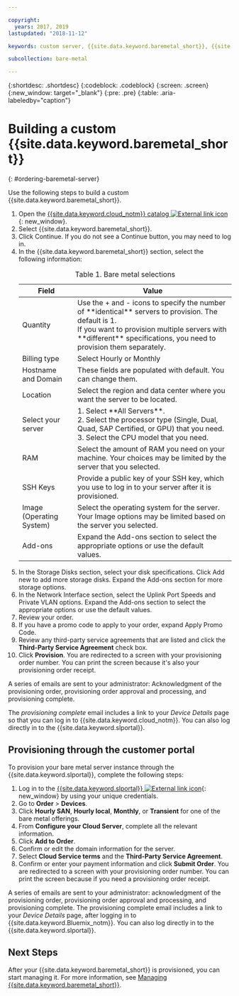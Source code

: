 ```yaml
---

copyright:
  years: 2017, 2019
lastupdated: "2018-11-12"

keywords: custom server, {{site.data.keyword.baremetal_short}}, {{site.data.keyword.Bluemix_notm}}

subcollection: bare-metal

---
```


{:shortdesc: .shortdesc}
{:codeblock: .codeblock}
{:screen: .screen}
{:new_window: target="_blank"}
{:pre: .pre}
{:table: .aria-labeledby="caption"}


# Building a custom {{site.data.keyword.baremetal_short}}
{: #ordering-baremetal-server}

Use the following steps to build a custom {{site.data.keyword.baremetal_short}}.

1. Open the [{{site.data.keyword.cloud_notm}} catalog ![External link icon](../icons/launch-glyph.svg "External link icon")](https://console.bluemix.net/catalog/){: new_window}.   
2. Select {{site.data.keyword.baremetal_short}}.
3. Click Continue.  If you do not see a Continue button, you may need to log in.
2. In the {{site.data.keyword.baremetal_short}} section, select the following information:
    <table>
    <CAPTION>Table 1. Bare metal selections</CAPTION>
    <THEAD>
    <TR>
    <th>Field</th>
    <th>Value</th>
    </TR>
    </THEAD>
    <TBODY>
    <tr>
    <td>Quantity</td>
    <td>Use the + and - icons to specify the number of **identical** servers to provision. The default is 1.<br>If you want to provision multiple servers with **different** specifications, you need to provision them separately.
    <tr>
    <tr>
    <td>Billing type</td>
    <td>Select Hourly or Monthly
    <tr>
    <td>Hostname and Domain</td>
    <td>These fields are populated with default. You can change them.</td>
    </tr>
    <td>Location</td>
    <td>Select the region and data center where you want the server to be located.</td>
    </tr>
    <tr>
    <tr>
    <td>Select your server</td>
    <td>1. Select **All Servers**. <br>2. Select the processor type (Single, Dual, Quad, SAP Certified, or GPU) that you need.<br>3. Select the CPU model that you need.
    </td>
    </tr>
    <tr>
    <td>RAM</td>
    <td>Select the amount of RAM you need on your machine. Your choices may be limited by the server that you selected.</td>
    </tr>
    <tr>
    <td>SSH Keys</td>
    <td>Provide a public key of your SSH key, which you use to log in to your server after it is provisioned.</td>
    </tr>
    <tr>
    <td>Image <br>(Operating System)</td>
    <td>Select the operating system for the server. Your Image options may be limited based on the server you selected.</td>
    </tr>
    <td>Add-ons</td>
    <td>Expand the Add-ons section to select the appropriate options or use the default values.</td>
    </tr>
    </TBODY>
    </table>
5. In the Storage Disks section, select your disk specifications. Click Add new to add more storage disks.
Expand the Add-ons section for more storage options.
4. In the Network Interface section, select the Uplink Port Speeds and Private VLAN options. Expand the Add-ons section to select the appropriate options or use the default values.
4.  Review your order.
4. If you have a promo code to apply to your order, expand Apply Promo Code.
5.  Review any third-party service agreements that are listed and click the **Third-Party Service Agreement** check box.
6.  Click **Provision**. You are redirected to a screen with your provisioning order number. You can print the screen because it's also your provisioning order receipt.  

A series of emails are sent to your administrator: Acknowledgment of the provisioning order, provisioning order approval and processing, and provisioning complete.

The _provisioning complete_ email includes a link to your *Device Details* page so that you can log in to {{site.data.keyword.cloud_notm}}. You can also log directly in to the {{site.data.keyword.slportal}}.

## Provisioning through the customer portal
To provision your bare metal server instance through the {{site.data.keyword.slportal}}, complete the following steps:

  1. Log in to the [{{site.data.keyword.slportal}} ![External link icon](../icons/launch-glyph.svg "External link icon")](https://control.softlayer.com/){: new_window} by using your unique credentials.
  2. Go to **Order** > **Devices**.
  3. Click **Hourly SAN**, **Hourly local**, **Monthly**, or **Transient** for one of the bare metal offerings.
  4. From **Configure your Cloud Server**, complete all the relevant information.
  5. Click **Add to Order**.
  6. Confirm or edit the domain information for the server.
  7. Select **Cloud Service terms** and the **Third-Party Service Agreement**.
  8. Confirm or enter your payment information and click **Submit Order**. You are redirected to a screen with your provisioning order number. You can print the screen because if you need a provisioning order receipt.

A series of emails are sent to your administrator: acknowledgment of the provisioning order, provisioning order approval and processing, and provisioning complete. The provisioning complete email includes a link to your *Device Details* page, after logging in to {{site.data.keyword.Bluemix_notm}}. You can also log directly in to the {{site.data.keyword.slportal}}.

## Next Steps
After your {{site.data.keyword.baremetal_short}} is provisioned, you can start managing it. For more information, see [Managing {{site.data.keyword.baremetal_short}}](/docs/bare-metal?topic=bare-metal-bm-manage-servers#bm-manage-servers).
